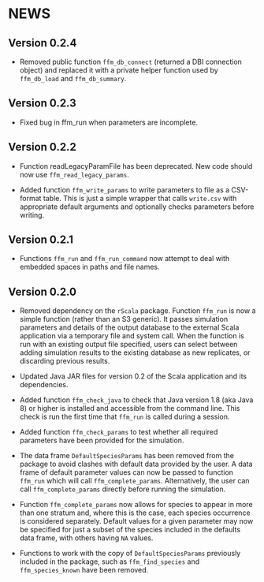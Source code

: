 # NEWS

## Version 0.2.4
 * Removed public function `ffm_db_connect` (returned a DBI connection object)
 and replaced it with a private helper function used by `ffm_db_load` and
 `ffm_db_summary`.

## Version 0.2.3
 * Fixed bug in ffm_run when parameters are incomplete.  

## Version 0.2.2
 * Function readLegacyParamFile has been deprecated. New code should now use
 `ffm_read_legacy_params`.
 
 * Added function `ffm_write_params` to write parameters to file as a CSV-format
 table. This is just a simple wrapper that calls `write.csv` with appropriate
 default arguments and optionally checks parameters before writing.

## Version 0.2.1
 * Functions `ffm_run` and `ffm_run_command` now attempt to deal with embedded
 spaces in paths and file names.

## Version 0.2.0

 * Removed dependency on the `rScala` package. Function `ffm_run` is now a
 simple function (rather than an S3 generic). It passes simulation parameters
 and details of the output database to the external Scala application via a
 temporary file and system call. When the function is run with an existing
 output file specified, users can select between adding simulation results to
 the existing database as new replicates, or discarding previous results.
 
 * Updated Java JAR files for version 0.2 of the Scala application and its
 dependencies.
   
 * Added function `ffm_check_java` to check that Java version 1.8 (aka Java 8)
 or higher is installed and accessible from the command line. This check is run
 the first time that `ffm_run` is called during a session.
 
 * Added function `ffm_check_params` to test whether all required parameters
 have been provided for the simulation.
 
 * The data frame `DefaultSpeciesParams` has been removed from the package to
 avoid clashes with default data provided by the user. A data frame of default
 parameter values can now be passed to function `ffm_run` which will call
 `ffm_complete_params`. Alternatively, the user can call `ffm_complete_params`
 directly before running the simulation.
 
 * Function `ffm_complete_params` now allows for species to appear in more than
 one stratum and, where this is the case, each species occurrence is considered
 separately. Default values for a given parameter may now be specified for just
 a subset of the species included in the defaults data frame, with others having
 `NA` values.
 
 * Functions to work with the copy of `DefaultSpeciesParams` previously included
 in the package, such as `ffm_find_species` and `ffm_species_known` have been
 removed.
   
